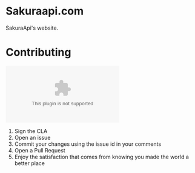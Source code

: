 # Sakuraapi.com

SakuraApi's website.

# Contributing

[![CLA assistant](https://cla-assistant.io/readme/badge/sakuraapi/sakuraapi.com)](https://cla-assistant.io/sakuraapi/sakuraapi.com)

1. Sign the CLA
1. Open an issue
1. Commit your changes using the issue id in your comments
1. Open a Pull Request
1. Enjoy the satisfaction that comes from knowing you made the world a better place
